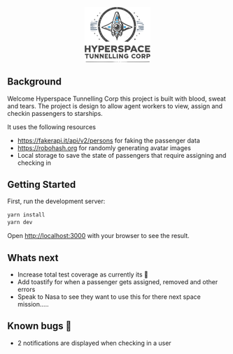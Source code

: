 <div align="center"><img width=150 src="./icon.svg" /></div>

## Background

Welcome Hyperspace Tunnelling Corp this project is built with blood, sweat and tears.
The project is design to allow agent workers to view, assign and checkin passengers to starships.

It uses the following resources

- https://fakerapi.it/api/v2/persons for faking the passenger data
- https://robohash.org for randomly generating avatar images
- Local storage to save the state of passengers that require assigning and checking in

## Getting Started

First, run the development server:

```bash
yarn install
yarn dev
```

Open [http://localhost:3000](http://localhost:3000) with your browser to see the result.

## Whats next

- Increase total test coverage as currently its 💩
- Add toastify for when a passenger gets assigned, removed and other errors
- Speak to Nasa to see they want to use this for there next space mission.....

## Known bugs 🐛

- 2 notifications are displayed when checking in a user
